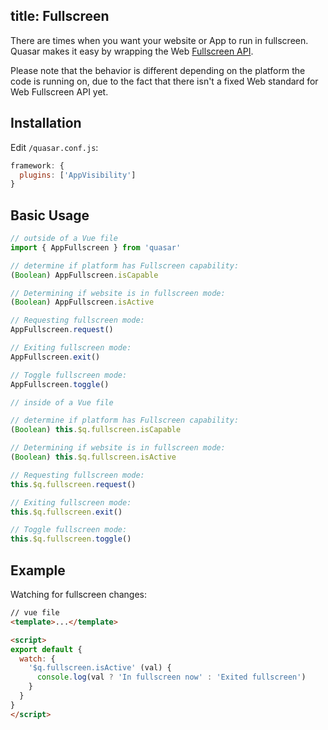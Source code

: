title: Fullscreen
---
There are times when you want your website or App to run in fullscreen.
Quasar makes it easy by wrapping the Web [Fullscreen API](https://developer.mozilla.org/en-US/docs/Web/API/Fullscreen_API).

Please note that the behavior is different depending on the platform the code is running on, due to the fact that there isn't a fixed Web standard for Web Fullscreen API yet.
<input type="hidden" data-external-demo="web-api-wrappers/app-fullscreen">

## Installation
Edit `/quasar.conf.js`:
```js
framework: {
  plugins: ['AppVisibility']
}
```

## Basic Usage
``` js
// outside of a Vue file
import { AppFullscreen } from 'quasar'

// determine if platform has Fullscreen capability:
(Boolean) AppFullscreen.isCapable

// Determining if website is in fullscreen mode:
(Boolean) AppFullscreen.isActive

// Requesting fullscreen mode:
AppFullscreen.request()

// Exiting fullscreen mode:
AppFullscreen.exit()

// Toggle fullscreen mode:
AppFullscreen.toggle()
```

``` js
// inside of a Vue file

// determine if platform has Fullscreen capability:
(Boolean) this.$q.fullscreen.isCapable

// Determining if website is in fullscreen mode:
(Boolean) this.$q.fullscreen.isActive

// Requesting fullscreen mode:
this.$q.fullscreen.request()

// Exiting fullscreen mode:
this.$q.fullscreen.exit()

// Toggle fullscreen mode:
this.$q.fullscreen.toggle()
```

## Example
Watching for fullscreen changes:

```html
// vue file
<template>...</template>

<script>
export default {
  watch: {
    '$q.fullscreen.isActive' (val) {
      console.log(val ? 'In fullscreen now' : 'Exited fullscreen')
    }
  }
}
</script>
```
